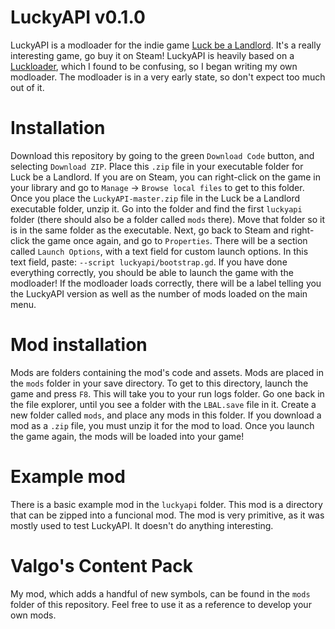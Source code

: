 # LuckyAPI v0.1.0

LuckyAPI is a modloader for the indie game [Luck be a Landlord](https://store.steampowered.com/app/1404850/Luck_be_a_Landlord/). It's a really interesting game, go buy it on Steam!
LuckyAPI is heavily based on a [Luckloader](https://github.com/FeldrinH/Luckloader), which I found to be confusing, so I began writing my own modloader. The modloader is in a very early state, so don't expect too much out of it.

# Installation
Download this repository by going to the green `Download Code` button, and selecting `Download ZIP`. Place this `.zip` file in your executable folder for Luck be a Landlord. If you are on Steam, you can right-click on the game in your library and go to `Manage` -> `Browse local files` to get to this folder. Once you place the `LuckyAPI-master.zip` file in the Luck be a Landlord executable folder, unzip it. Go into the folder and find the first `luckyapi` folder (there should also be a folder called `mods` there). Move that folder so it is in the same folder as the executable. Next, go back to Steam and right-click the game once again, and go to `Properties`. There will be a section called `Launch Options`, with a text field for custom launch options. In this text field, paste: `--script luckyapi/bootstrap.gd`. If you have done everything correctly, you should be able to launch the game with the modloader! If the modloader loads correctly, there will be a label telling you the LuckyAPI version as well as the number of mods loaded on the main menu.

# Mod installation
Mods are folders containing the mod's code and assets. Mods are placed in the `mods` folder in your save directory. To get to this directory, launch the game and press `F8`. This will take you to your run logs folder. Go one back in the file explorer, until you see a folder with the `LBAL.save` file in it. Create a new folder called `mods`, and place any mods in this folder. If you download a mod as a `.zip` file, you must unzip it for the mod to load. Once you launch the game again, the mods will be loaded into your game!

# Example mod
There is a basic example mod in the `luckyapi` folder. This mod is a directory that can be zipped into a funcional mod. The mod is very primitive, as it was mostly used to test LuckyAPI. It doesn't do anything interesting.

# Valgo's Content Pack
My mod, which adds a handful of new symbols, can be found in the `mods` folder of this repository. Feel free to use it as a reference to develop your own mods.